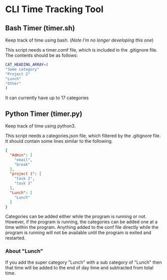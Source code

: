 # CLI Time Tracking Tool

## Bash Timer (timer.sh)
Keep track of time using bash. (_Note I'm no longer developing this one_)

This script needs a timer.comf file, which is included in the .gitignore file.
The contents should be as follows:

```bash
CAT_HEADING_ARRAY=(
"Some category"
"Project 2"
"Lunch"
"Other"
)
```

It can currently have up to 17 categories


## Python Timer (timer.py)
Keep track of time using python3.

This script needs a categories.json file, which filtered by the .gitignore file.
It should contain some lines similar to the following.

```json
{
  "Admin": [
    "email",
    "break"
  ],
  "project 1": [
    "task 2",
    "task 3"
  ],
  "Lunch": [
    "Lunch"
  ]
}
```

Categories can be added either while the program is running or not. However, if
the program is running, the categories can be added one at a time within the
program. Anything added to the conf file directly while the program is running
will not be available until the program is exited and restarted.

### About "Lunch"
If you add the super category "Lunch" with a sub category of "Lunch" then that
time will be added to the end of day time and subtracted from total time.
